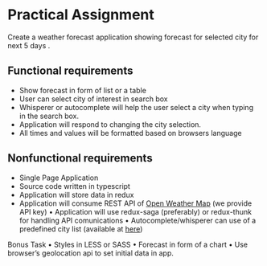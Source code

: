# Practical Assignment

Create a weather forecast application showing forecast for selected city for next 5 days .

## Functional requirements
*	Show forecast in form of list or a table
*	User can select city of interest in search box
*	Whisperer or autocomplete will help the user select a city when typing in the search box.
*	Application will respond to changing the city selection.
*	All times and values will be formatted based on browsers language

## Nonfunctional requirements
*	Single Page Application
*	Source code written in typescript
*	Application will store data in redux
*	Application will consume REST API of [Open Weather Map]([url](https://openweathermap.org/api)) (we provide API key)
•	Application will use redux-saga (preferably) or redux-thunk for handling API comunications
•	Autocomplete/whisperer can use of a predefined city list (available at [here](https://github.com/pavelbednar/weather-forecast-assignment/blob/main/city.list.json))

Bonus Task
•	Styles in LESS or SASS
•	Forecast in form of a chart
•	Use browser’s geolocation api to set initial data in app.

